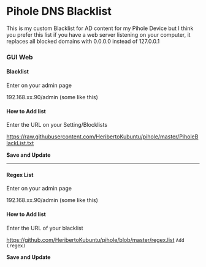 # Pihole DNS Blacklist
This is my custom Blacklist for AD content for my Pihole Device but I think you prefer this list if you have a web server listening on your computer, it replaces all blocked domains with 0.0.0.0 instead of 127.0.0.1

### GUI Web

#### Blacklist

Enter on your admin page

192.168.xx.90/admin (some like this)

#### How to Add list

Enter the URL on your Setting/Blocklists

https://raw.githubusercontent.com/HeribertoKubuntu/pihole/master/PiholeBlackList.txt

**Save and Update**

------

#### Regex List

Enter on your admin page

192.168.xx.90/admin (some like this)

#### How to Add list

Enter the URL of your blacklist

https://github.com/HeribertoKubuntu/pihole/blob/master/regex.list <code>Add (regex)</code>

**Save and Update**
